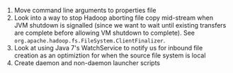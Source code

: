 1.  Move command line arguments to properties file
2.  Look into a way to stop Hadoop aborting file copy mid-stream when JVM shutdown is signalled (since we want to wait until
existing transfers are complete before allowing VM shutdown to complete).  See `org.apache.hadoop.fs.FileSystem.ClientFinalizer`.
3.  Look at using Java 7's WatchService to notify us for inbound file creation as an optimiztion for when the source file system is local
4.  Create daemon and non-daemon launcher scripts